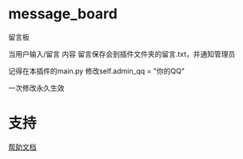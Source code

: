 # message_board

留言板

当用户输入/留言 内容
留言保存会到插件文件夹的留言.txt，并通知管理员

记得在本插件的main.py 修改self.admin_qq = "你的QQ"

一次修改永久生效

# 支持

[帮助文档](https://astrbot.app)
